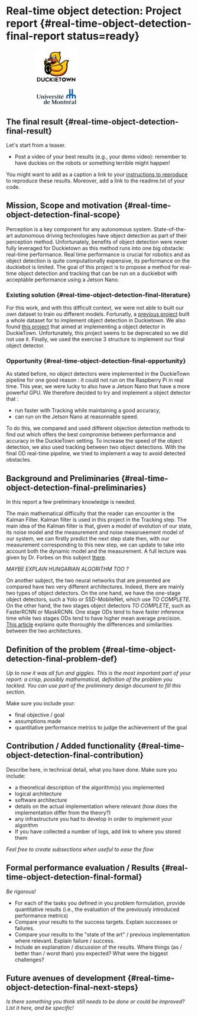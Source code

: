 #  Real-time object detection: Project report {#real-time-object-detection-final-report status=ready}
<!--
This is where I write the overview/the first page presentation
-->
<figure class="flow-subfigures">
    <figure>
        <img style='width:8em' src="duckietown.png"/>
    </figure>
    <figure>
        <img style='width:8em' src="udem.png"/>
    </figure>
</figure>

## The final result {#real-time-object-detection-final-result}

Let's start from a teaser.

* Post a video of your best results (e.g., your demo video): remember to have duckies on the robots or something terrible might happen!

You might want to add as a caption a link to your [instructions to reproduce](#instructions-real-time-object-detection) to reproduce these results.
Moreover, add a link to the readme.txt of your code.

## Mission, Scope and motivation {#real-time-object-detection-final-scope}
Perception is a key component for any autonomous system. State-of-the-art autonomous driving technologies have object detection as part of their perception method.
Unfortunately, benefits of object detection were never fully leveraged for Duckietown as this method runs into one big obstacle: real-time performance. Real time performance is crucial for robotics and as object detection is quite computationally expensive, its performance on the duckiebot is limited.
The goal of this project is to propose a method for real-time object detection and tracking that can be run on a duckiebot with acceptable performance using a Jetson Nano.

### Existing solution {#real-time-object-detection-final-literature}

For this work, and with this difficult context, we were not able to built our own dataset to train ou different models. 
Fortunatly, a [previous project](https://docs.duckietown.org/daffy/AIDO/out/object_detection_dataset.html "Object Detection Dataset") built a whole dataset for to implement object detection in Duckietown.
We also found [this project](https://github.com/duckietown/duckietown-objdet  "Project TBD") that aimed at implementing a object detector in DuckieTown. Unfortunately, this project seems to be deprecated so we did not use it.
Finally, we used the exercise 3 structure to implement our final object detector.
### Opportunity {#real-time-object-detection-final-opportunity}

As stated before, no object detectors were implemented in the DuckieTown pipeline for one good reason : it could not run on the Raspberry Pi in real time.
This year, we were lucky to also have a Jetson Nano that have a more powerful GPU. We therefore decided to try and implement a object detector that :
- run faster with Tracking while maintaining a good accuracy,
- can run on the Jetson Nano at reasonnable speed.

To do this, we compared and used different objection detection methods to find out which offers the best compromise between performance and accuracy in the DuckieTown setting.
To increase the speed of the object detection, we also used tracking between two object detections.
With the final OD real-time pipeline, we tried to implement a way to avoid detected obstacles.

## Background and Preliminaries {#real-time-object-detection-final-preliminaries}
In this report a few preliminary knowledge is needed. 
<!--
We will talk about Neural Networks (NN) and their performance. 
A NN performance is measure in FLOPs, which stands for **FL**oating **P**oint **O**perations. 
-->

The main mathematical difficulty that the reader can encounter is the Kalman Filter.
Kalman filter is used in this project in the Tracking step. 
The main idea of the Kalman filter is that, given a model of evolution of our state, its noise model and the measurement and noise measrueement model of our system, we can firstly predict the next step state then, with our measurement corresponding to this new step, we can update to take into account both the dynamic model and the measurement.
A full lecture was given by Dr. Forbes on this subject [there](https://liampaull.ca/ift6757/assets/pres.pdf "Kalman Filter lecture").

*MAYBE EXPLAIN HUNGARIAN ALGORITHM TOO ?*

On another subject, the two neural networks that are presented are compared have two very different architectures. 
Indeed, there are mainly two types of object detectors. On the one hand, we have the one-stage object detectors, such a Yolo or SSD-MobileNet, which use *TO COMPLETE*. On the other hand, the two stages object detectors *TO COMPLETE*, such as FasterRCNN or MaskRCNN.
One stage ODs tend to have faster inference time while two stages ODs tend to have higher mean average precision. 
[This article](https://www.ecva.net/papers/eccv_2020/papers_ECCV/papers/123590528.pdf "MimicDet") explains quite thoroughly the differences and similarities between the two architectures.

## Definition of the problem {#real-time-object-detection-final-problem-def}

_Up to now it was all fun and giggles. This is the most important part of your report: a crisp, possibly mathematical, definition of the problem you tackled. You can use part of the preliminary design document to fill this section._

Make sure you include your:
- final objective / goal
- assumptions made
- quantitative performance metrics to judge the achievement of the goal

## Contribution / Added functionality {#real-time-object-detection-final-contribution}

Describe here, in technical detail, what you have done. Make sure you include:
- a theoretical description of the algorithm(s) you implemented
- logical architecture
- software architecture
- details on the actual implementation where relevant (how does the implementation differ from the theory?)
- any infrastructure you had to develop in order to implement your algorithm
- If you have collected a number of logs, add link to where you stored them

_Feel free to create subsections when useful to ease the flow_

## Formal performance evaluation / Results {#real-time-object-detection-final-formal}

_Be rigorous!_

- For each of the tasks you defined in you problem formulation, provide quantitative results (i.e., the evaluation of the previously introduced performance metrics)
- Compare your results to the success targets. Explain successes or failures.
- Compare your results to the "state of the art" / previous implementation where relevant. Explain failure / success.
- Include an explanation / discussion of the results. Where things (as / better than / worst than) you expected? What were the biggest challenges?

## Future avenues of development {#real-time-object-detection-final-next-steps}

_Is there something you think still needs to be done or could be improved? List it here, and be specific!_
